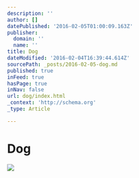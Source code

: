 ```yaml
---
description: ''
author: []
datePublished: '2016-02-05T01:00:09.163Z'
publisher:
  domain: ''
  name: ''
title: Dog
dateModified: '2016-02-04T16:39:44.614Z'
sourcePath: _posts/2016-02-05-dog.md
published: true
inFeed: true
hasPage: true
inNav: false
url: dog/index.html
_context: 'http://schema.org'
_type: Article

---
```

# Dog
![](https://the-grid-user-content.s3-us-west-2.amazonaws.com/6f75f299-eeb3-439e-9d3b-c6e6633efcbf.png)